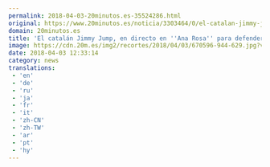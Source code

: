 ```yaml
---
permalink: 2018-04-03-20minutos.es-35524286.html
original: https://www.20minutos.es/noticia/3303464/0/el-catalan-jimmy-jump-en-directo-en-ana-rosa-para-defender-a-puigdemont/
domain: 20minutos.es
title: 'El catalán Jimmy Jump, en directo en ''Ana Rosa'' para defender a Puigdemont'
image: https://cdn.20m.es/img2/recortes/2018/04/03/670596-944-629.jpg?v=20180403135544
date: 2018-04-03 12:33:14
category: news
translations: 
 - 'en'
 - 'de'
 - 'ru'
 - 'ja'
 - 'fr'
 - 'it'
 - 'zh-CN'
 - 'zh-TW'
 - 'ar'
 - 'pt'
 - 'hy'
---
```


